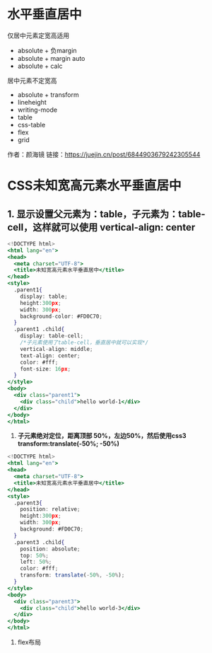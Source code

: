 # 水平垂直居中

仅居中元素定宽高适用

* absolute + 负margin
* absolute + margin auto
* absolute + calc

居中元素不定宽高

* absolute + transform
* lineheight
* writing-mode
* table
* css-table
* flex
* grid

作者：颜海镜
链接：https://juejin.cn/post/6844903679242305544


# ****CSS未知宽高元素水平垂直居中****

## 1. ****显示设置父元素为：table，子元素为：table-cell，这样就可以使用 vertical-align: center****

```jsx
<!DOCTYPE html>
<html lang="en">
<head>
  <meta charset="UTF-8">
  <title>未知宽高元素水平垂直居中</title>
</head>
<style>
  .parent1{
    display: table;
    height:300px;
    width: 300px;
    background-color: #FD0C70;
  }
  .parent1 .child{
    display: table-cell;
    /*子元素使用了table-cell，垂直居中就可以实现*/
    vertical-align: middle;
    text-align: center;
    color: #fff;
    font-size: 16px;
  }
</style>
<body>
  <div class="parent1">
    <div class="child">hello world-1</div>
  </div>
</body>
</html>
```

1. ****子元素绝对定位，距离顶部 50%，左边50%，然后使用css3 transform:translate(-50%; -50%)****

```jsx
<!DOCTYPE html>
<html lang="en">
<head>
  <meta charset="UTF-8">
  <title>未知宽高元素水平垂直居中</title>
</head>
<style>
  .parent3{
    position: relative;
    height:300px;
    width: 300px;
    background: #FD0C70;
  }
  .parent3 .child{
    position: absolute;
    top: 50%;
    left: 50%;
    color: #fff;
    transform: translate(-50%, -50%);
  }
</style>
<body>
  <div class="parent3">
    <div class="child">hello world-3</div>
  </div>
</body>
</html>
```

1. flex布局

